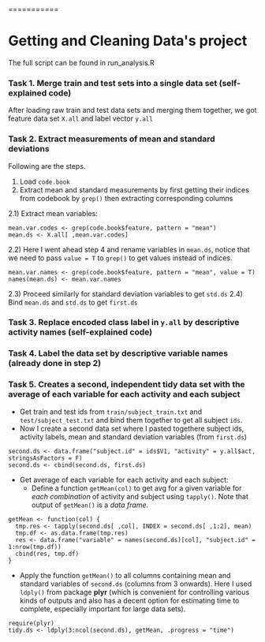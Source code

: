 =========== 
# Getting and Cleaning Data's project
The full script  can be found in run_analysis.R

### Task 1. Merge train and test sets into a single data set (self-explained code)
After loading raw train and test data sets and merging them together, we got feature data set `X.all` and label vector `y.all`

### Task 2. Extract measurements of mean and standard deviations
Following are the steps.

1. Load `code.book` 
2. Extract mean and standard measurements by first getting their indices from codebook by `grep()` then extracting corresponding columns

  2.1) Extract mean variables: 
```
mean.var.codes <- grep(code.book$feature, pattern = "mean") 
mean.ds <- X.all[ ,mean.var.codes]
```
  2.2) Here I went ahead step 4 and rename variables in `mean.ds`, notice that we need to pass `value = T` to `grep()` to get values instead of indices.
```
mean.var.names <- grep(code.book$feature, pattern = "mean", value = T)
names(mean.ds) <- mean.var.names
```
  2.3) Proceed similarly for standard deviation variables to get `std.ds`
  2.4) Bind `mean.ds` and `std.ds` to get `first.ds`

### Task 3. Replace encoded class label in `y.all` by descriptive activity names (self-explained code)
### Task 4. Label the data set by descriptive variable names (already done in step 2) 
### Task 5. Creates a second, independent tidy data set with the average of each variable for each activity and each subject
* Get train and test ids from `train/subject_train.txt` and `test/subject_test.txt` and bind them together to get all subject `ids`. 
* Now I create a second data set where I pasted togethere subject ids, activity labels, mean and standard deviation variables (from `first.ds`)

```
second.ds <- data.frame("subject.id" = ids$V1, "activity" = y.all$act, stringsAsFactors = F)
second.ds <- cbind(second.ds, first.ds)
```
* Get average of each variable for each activity and each subject:
  * Define a function `getMean(col)` to get avg for a given variable for _each combination_ of activity and subject using `tapply()`. Note that output of `getMean()` is a _data frame_.

```
getMean <- function(col) {
  tmp.res <- tapply(second.ds[ ,col], INDEX = second.ds[ ,1:2], mean)
  tmp.df <- as.data.frame(tmp.res)
  res <- data.frame("variable" = names(second.ds)[col], "subject.id" = 1:nrow(tmp.df))
  cbind(res, tmp.df)
}
```

  * Apply the function `getMean()` to all columns containing mean and standard variables of `second.ds` (columns from 3 onwards). Here I used `ldply()` from package __plyr__ (which is convenient for controlling various kinds of outputs and also has a decent option for estimating time to complete, especially important for large data sets).
```
require(plyr)
tidy.ds <- ldply(3:ncol(second.ds), getMean, .progress = "time")
```

  
